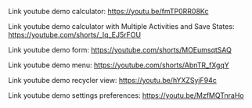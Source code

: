 Link youtube demo calculator: https://youtu.be/fmTP0RR08Kc <p/>
Link youtube demo calculator with Multiple Activities and Save States: https://youtube.com/shorts/_Iq_EJ5rFOU <p/>
Link youtube demo form: https://youtube.com/shorts/MOEumsqtSAQ <p/>
Link youtube demo menu: https://youtube.com/shorts/AbnTR_fXgqY <p/>
Link youtube demo recycler view: https://youtu.be/hYXZSyjF94c <p/>
Link youtube demo settings preferences: https://youtu.be/MzfMQTnraHo <p/>

